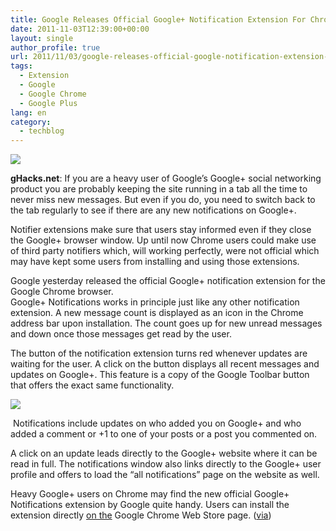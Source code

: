 ```yaml
---
title: Google Releases Official Google+ Notification Extension For Chrome
date: 2011-11-03T12:39:00+00:00
layout: single
author_profile: true
url: 2011/11/03/google-releases-official-google-notification-extension-for-chrome/
tags:
  - Extension
  - Google
  - Google Chrome
  - Google Plus
lang: en
category: 
  - techblog
---
```

[![](http://1.bp.blogspot.com/-d9jl6_Vv0Tg/TrKEVqq8GUI/AAAAAAAAENs/FQ7yyiEeu58/s1600/new-chrome-logo.png)](http://1.bp.blogspot.com/-d9jl6_Vv0Tg/TrKEVqq8GUI/AAAAAAAAENs/FQ7yyiEeu58/s1600/new-chrome-logo.png)

**gHacks.net**: If you are a heavy user of Google’s Google+ social networking product you are probably keeping the site running in a tab all the time to never miss new messages. But even if you do, you need to switch back to the tab regularly to see if there are any new notifications on Google+.

Notifier extensions make sure that users stay informed even if they close the Google+ browser window. Up until now Chrome users could make use of third party notifiers which, will working perfectly, were not official which may have kept some users from installing and using those extensions.

Google yesterday released the official Google+ notification extension for the Google Chrome browser.  
Google+ Notifications works in principle just like any other notification extension. A new message count is displayed as an icon in the Chrome address bar upon installation. The count goes up for new unread messages and down once those messages get read by the user.

The button of the notification extension turns red whenever updates are waiting for the user. A click on the button displays all recent messages and updates on Google+. This feature is a copy of the Google Toolbar button that offers the exact same functionality.

[![](http://4.bp.blogspot.com/-zEcFel-q3ZA/TrKD4snc6jI/AAAAAAAAENk/f0VH8VQb000/s400/google%252Bnotifications.jpg)](http://4.bp.blogspot.com/-zEcFel-q3ZA/TrKD4snc6jI/AAAAAAAAENk/f0VH8VQb000/s1600/google%252Bnotifications.jpg)

 Notifications include updates on who added you on Google+ and who added a comment or +1 to one of your posts or a post you commented on.

A click on an update leads directly to the Google+ website where it can be read in full. The notifications window also links directly to the Google+ user profile and offers to load the “all notifications” page on the website as well.

Heavy Google+ users on Chrome may find the new official Google+ Notifications extension by Google quite handy. Users can install the extension directly [on the](https://chrome.google.com/webstore/detail/boemmnepglcoinjcdlfcpcbmhiecichi) Google Chrome Web Store page. ([via](http://techdows.com/2011/11/google-plus-notifications-chrome-extension-from-google.html?utm_source=feedburner&utm_medium=feed&utm_campaign=Feed%3A+Techdows+%28techdows%29))
